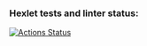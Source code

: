 ### Hexlet tests and linter status:
[![Actions Status](https://github.com/rubtsovant77/frontend-project-46/actions/workflows/hexlet-check.yml/badge.svg)](https://github.com/rubtsovant77/frontend-project-46/actions)